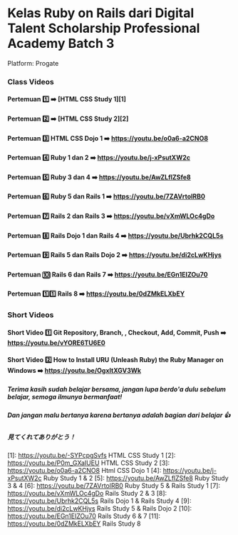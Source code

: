 # Kelas Ruby on Rails dari Digital Talent Scholarship Professional Academy Batch 3
Platform: Progate

### Class Videos
#### Pertemuan :one: :arrow_right: [HTML CSS Study 1][1]
#### Pertemuan :two: :arrow_right: [HTML CSS Study 2][2]
#### Pertemuan :three: HTML CSS Dojo 1 :arrow_right: https://youtu.be/o0a6-a2CNO8
#### Pertemuan :four: Ruby 1 dan 2 :arrow_right: https://youtu.be/j-xPsutXW2c
#### Pertemuan :five: Ruby 3 dan 4 :arrow_right: https://youtu.be/AwZLflZSfe8
#### Pertemuan :six: Ruby 5 dan Rails 1 :arrow_right: https://youtu.be/7ZAVrtolRB0
#### Pertemuan :seven: Rails 2 dan Rails 3 :arrow_right: https://youtu.be/vXmWLOc4gDo
#### Pertemuan :eight: Rails Dojo 1 dan Rails 4 :arrow_right: https://youtu.be/Ubrhk2CQL5s
#### Pertemuan :nine: Rails 5 dan Rails Dojo 2 :arrow_right: https://youtu.be/di2cLwKHjys
#### Pertemuan :keycap_ten: Rails 6 dan Rails 7 :arrow_right: https://youtu.be/EGn1EIZOu70
#### Pertemuan 1️⃣1️⃣ Rails 8 :arrow_right: https://youtu.be/0dZMkELXbEY

### Short Videos
#### Short Video :one: Git Repository, Branch, , Checkout, Add, Commit, Push :arrow_right:  https://youtu.be/vYORE6TU6E0
#### Short Video :two: How to Install URU (Unleash Ruby) the Ruby Manager on Windows :arrow_right: https://youtu.be/OgxltXGV3Wk


##### Terima kasih sudah belajar bersama, jangan lupa berdo'a dulu sebelum belajar, semoga ilmunya bermanfaat!
##### Dan jangan malu bertanya karena bertanya adalah bagian dari belajar :thumbsup: 

##### 見てくれてありがとう！

[1]: https://youtu.be/-SYPcpgSvfs HTML CSS Study 1
[2]: https://youtu.be/P0m_GXaIUEU HTML CSS Study 2
[3]: https://youtu.be/o0a6-a2CNO8 Html CSS Dojo 1
[4]: https://youtu.be/j-xPsutXW2c Ruby Study 1 & 2
[5]: https://youtu.be/AwZLflZSfe8 Ruby Study 3 & 4
[6]: https://youtu.be/7ZAVrtolRB0 Ruby Study 5 & Rails Study 1
[7]: https://youtu.be/vXmWLOc4gDo Rails Study 2 & 3
[8]: https://youtu.be/Ubrhk2CQL5s Rails Dojo 1 & Rails Study 4
[9]: https://youtu.be/di2cLwKHjys Rails Study 5 & Rails Dojo 2
[10]: https://youtu.be/EGn1EIZOu70 Rails Study 6 & 7
[11]: https://youtu.be/0dZMkELXbEY Rails Study 8
